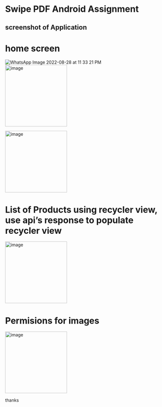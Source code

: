 # Swipe PDF Android Assignment
 
## screenshot of Application 

# home screen 
![WhatsApp Image 2022-08-28 at 11 33 21 PM]()
<img width="200" alt="image" src="[https://user-images.githubusercontent.com/58937745/187088195-5e55277b-dffe-4484-862b-8af596f4241a.jpeg](https://user-images.githubusercontent.com/58937745/187088308-02e191b0-3f2f-4593-ae3b-0c34ffe8661e.jpeg)">

<img width="200" alt="image" src="https://user-images.githubusercontent.com/58937745/187088195-5e55277b-dffe-4484-862b-8af596f4241a.jpeg">

# List of Products using recycler view, use api’s response to populate recycler view
<img width="200" alt="image" src="https://user-images.githubusercontent.com/58937745/187088198-31fd93d5-c907-4af5-b0c7-1bd990b523a3.jpeg">

# Permisions for images

<img width="200" alt="image" src="https://user-images.githubusercontent.com/58937745/187088199-a560fbcc-1664-452f-8c80-a38675f462ab.jpeg">

[Download Apk]: http://github.com/github/markup/tree/master/lib/github/markups.rb#L13
thanks
